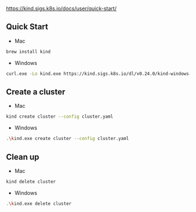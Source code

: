 https://kind.sigs.k8s.io/docs/user/quick-start/

## Quick Start
- Mac
```bash
brew install kind
```

- Windows
```bash
curl.exe -Lo kind.exe https://kind.sigs.k8s.io/dl/v0.24.0/kind-windows-amd64
```

## Create a cluster

- Mac
```bash
kind create cluster --config cluster.yaml
```

- Windows
```bash
.\kind.exe create cluster --config cluster.yaml
```

## Clean up
- Mac
```bash
kind delete cluster
```

- Windows
```bash
.\kind.exe delete cluster
```


